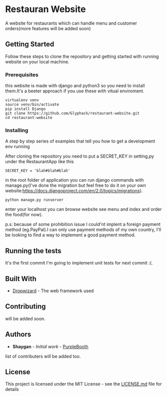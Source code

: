 # Restauran Website

A website for restaurants which can handle menu and customer orders(more features will be added soon)

## Getting Started

Follow these steps to clone the repository and getting started with running website on your local machine.

### Prerequisites

this website is made with django and python3 so you need to install them.It's a beeter approach if you use these with vitual enviroment.

```
virtualenv venv
source venv/bin/activate
pip install Django
git clone https://github.com/Glyphack/restaurant-website.git
cd restaurant-website
```
### Installing

A step by step series of examples that tell you how to get a development env running

After cloning the repository you need to put a SECRET_KEY in setting,py under the RestaurantApp
like this
```
SECRET_KEY = 'blah#blah#blah'
```
in the root folder of application you can run django commands with manage.py(I've done the migration but feel free to do it on your own website:https://docs.djangoproject.com/en/2.0/topics/migrations).
```
python manage.py runserver
```
enter your localhost you can browse website see menu and index and order the food(for now).

p.s: because of some prohibition issue I could'nt implent a foreign payment method (eg.PayPal).I can only use payment methods of my own country, I'll be looking to find a way to implement a good payment method.
## Running the tests

It's the first commit I'm going to implement unit tests for next commit :(.

## Built With

* [Dropwizard](https://www.djangoproject.com/) - The web framework used

## Contributing
will be added soon.
<!-- Please read [CONTRIBUTING.md]() for details on our code of conduct, and the process for submitting pull requests to us. -->

## Authors

* **Shaygan** - *Initial work* - [PurpleBooth](https://github.com/Glyphack)

list of contributers will be added too.

## License

This project is licensed under the MIT License - see the [LICENSE.md](LICENSE.md) file for details
